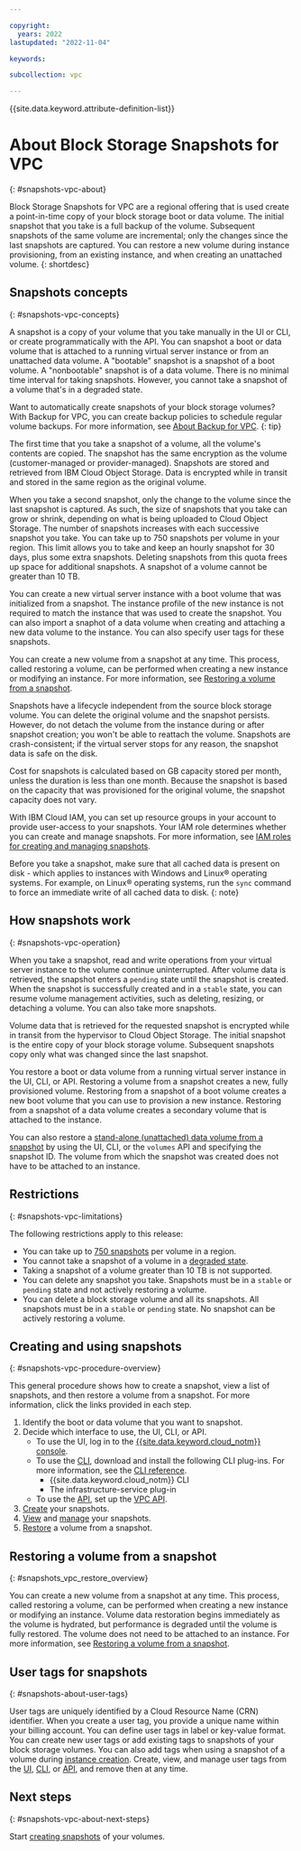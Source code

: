 ```yaml
---

copyright:
  years: 2022
lastupdated: "2022-11-04"

keywords:

subcollection: vpc

---
```


{{site.data.keyword.attribute-definition-list}}

# About Block Storage Snapshots for VPC
{: #snapshots-vpc-about}

Block Storage Snapshots for VPC are a regional offering that is used create a point-in-time copy of your block storage boot or data volume. The initial snapshot that you take is a full backup of the volume. Subsequent snapshots of the same volume are incremental; only the changes since the last snapshots are captured. You can restore a new volume during instance provisioning, from an existing instance, and when creating an unattached volume.
{: shortdesc}

## Snapshots concepts
{: #snapshots-vpc-concepts}

A snapshot is a copy of your volume that you take manually in the UI or CLI, or create programmatically with the API. You can snapshot a boot or data volume that is attached to a running virtual server instance or from an unattached data volume. A "bootable" snapshot is a snapshot of a boot volume. A "nonbootable" snapshot is of a data volume. There is no minimal time interval for taking snapshots. However, you cannot take a snapshot of a volume that's in a degraded state.

Want to automatically create snapshots of your block storage volumes? With Backup for VPC, you can create backup policies to schedule regular volume backups. For more information, see [About Backup for VPC](/docs/vpc?topic=vpc-backup-service-about).
{: tip}

The first time that you take a snapshot of a volume, all the volume's contents are copied. The snapshot has the same encryption as the volume (customer-managed or provider-managed). Snapshots are stored and retrieved from IBM Cloud Object Storage. Data is encrypted while in transit and stored in the same region as the original volume.

When you take a second snapshot, only the change to the volume since the last snapshot is captured. As such, the size of snapshots that you take can grow or shrink, depending on what is being uploaded to Cloud Object Storage. The number of snapshots increases with each successive snapshot you take. You can take up to 750 snapshots per volume in your region. This limit allows you to take and keep an hourly snapshot for 30 days, plus some extra snapshots. Deleting snapshots from this quota frees up space for additional snapshots. A snapshot of a volume cannot be greater than 10 TB.

You can create a new virtual server instance with a boot volume that was initialized from a snapshot. The instance profile of the new instance is not required to match the instance that was used to create the snapshot. You can also import a snaphot of a data volume when creating and attaching a new data volume to the instance. You can also specify user tags for these snapshots.

You can create a new volume from a snapshot at any time. This process, called restoring a volume, can be performed when creating a new instance or modifying an instance. For more information, see [Restoring a volume from a snapshot](#snapshots_vpc_restore_overview).

Snapshots have a lifecycle independent from the source block storage volume. You can delete the original volume and the snapshot persists. However, do not detach the volume from the instance during or after snapshot creation; you won't be able to reattach the volume. Snapshots are crash-consistent; if the virtual server stops for any reason, the snapshot data is safe on the disk.

Cost for snapshots is calculated based on GB capacity stored per month, unless the duration is less than one month. Because the snapshot is based on the capacity that was provisioned for the original volume, the snapshot capacity does not vary.

With IBM Cloud IAM, you can set up resource groups in your account to provide user-access to your snapshots. Your IAM role determines whether you can create and manage snapshots. For more information, see [IAM roles for creating and managing snapshots](/docs/vpc?topic=vpc-snapshots-vpc-manage#snapshots-vpc-iam).

Before you take a snapshot, make sure that all cached data is present on disk - which applies to instances with Windows and Linux&reg; operating systems. For example, on Linux&reg; operating systems, run the `sync` command to force an immediate write of all cached data to disk.
{: note}

## How snapshots work
{: #snapshots-vpc-operation}

When you take a snapshot, read and write operations from your virtual server instance to the volume continue uninterrupted. After volume data is retrieved, the snapshot enters a `pending` state until the snapshot is created. When the snapshot is successfully created and in a `stable` state, you can resume volume management activities, such as deleting, resizing, or detaching a volume. You can also take more snapshots.

Volume data that is retrieved for the requested snapshot is encrypted while in transit from the hypervisor to Cloud Object Storage. The initial snapshot is the entire copy of your block storage volume. Subsequent snapshots copy only what was changed since the last snapshot.

You restore a boot or data volume from a running virtual server instance in the UI, CLI, or API. Restoring a volume from a snapshot creates a new, fully provisioned volume. Restoring from a snapshot of a boot volume creates a new boot volume that you can use to provision a new instance. Restoring from a snapshot of a data volume creates a secondary volume that is attached to the instance.

You can also restore a [stand-alone (unattached) data volume from a snapshot](/docs/vpc?topic=vpc-snapshots-vpc-restore&interface=api#restoring-from-an-unattached-snapshot) by using the UI, CLI, or the `volumes` API and specifying the snapshot ID. The volume from which the snapshot was created does not have to be attached to an instance.

## Restrictions
{: #snapshots-vpc-limitations}

The following restrictions apply to this release:

* You can take up to [750 snapshots](#snapshots_vpc_considerations) per volume in a region.
* You cannot take a snapshot of a volume in a [degraded state](/docs/vpc?topic=vpc-managing-block-storage&interface=ui#block-storage-vpc-health-states).
* Taking a snapshot of a volume greater than 10 TB is not supported.
* You can delete any snapshot you take. Snapshots must be in a `stable` or `pending` state and not actively restoring a volume.
* You can delete a block storage volume and all its snapshots. All snapshots must be in a `stable` or `pending` state. No snapshot can be actively restoring a volume.

## Creating and using snapshots
{: #snapshots-vpc-procedure-overview}

This general procedure shows how to create a snapshot, view a list of snapshots, and then restore a volume from a snapshot. For more information, click the links provided in each step.

1. Identify the boot or data volume that you want to snapshot.
2. Decide which interface to use, the UI, CLI, or API.
   * To use the UI, log in to the [{{site.data.keyword.cloud_notm}} console](/docs/vpc?topic=vpc-snapshots-vpc-create#snapshots-vpc-create-ui).
   * To use the [CLI](/docs/vpc?topic=vpc-snapshots-vpc-create#snapshots-vpc-create-cli), download and install the following CLI plug-ins. For more information, see the [CLI reference](/docs/vpc?topic=vpc-infrastructure-cli-plugin-vpc-reference).
      - {{site.data.keyword.cloud_notm}} CLI
      - The infrastructure-service plug-in
   * To use the [API](/docs/vpc?topic=vpc-snapshots-vpc-create#snapshots-vpc-create-api), set up the [VPC API](/apidocs/vpc).
3. [Create](/docs/vpc?topic=vpc-snapshots-vpc-create#snapshots-vpc-create) your snapshots.
4. [View](/docs/vpc?topic=vpc-snapshots-vpc-view#snapshots-vpc-view) and [manage](/docs/vpc?topic=vpc-snapshots-vpc-manage#snapshots-vpc-manage) your snapshots.
5. [Restore](/docs/vpc?topic=vpc-snapshots-vpc-restore#snapshots-vpc-restore) a volume from a snapshot.

## Restoring a volume from a snapshot
{: #snapshots_vpc_restore_overview}

You can create a new volume from a snapshot at any time. This process, called restoring a volume, can be performed when creating a new instance or modifying an instance. Volume data restoration begins immediately as the volume is hydrated, but performance is degraded until the volume is fully restored. The volume does not need to be attached to an instance. For more information, see [Restoring a volume from a snapshot](/docs/vpc?topic=vpc-snapshots-vpc-restore).

## User tags for snapshots
{: #snapshots-about-user-tags}

User tags are uniquely identified by a Cloud Resource Name (CRN) identifier. When you create a user tag, you provide a unique name within your billing account. You can define user tags in label or key-value format. You can create new user tags or add existing tags to snapshots of your block storage volumes. You can also add tags when using a snapshot of a volume during [instance creation](/docs/vpc?topic=vpc-snapshots-vpc-manage&interface=ui#snapshots-vpc-instancevol-tags-ui). Create, view, and manage user tags from the [UI](/docs/vpc?topic=vpc-snapshots-vpc-manage&interface=ui#snapshots-vpc-add-tags-ui), [CLI](/docs/vpc?topic=vpc-snapshots-vpc-manage&interface=cli#snapshots-vpc-add-tags-cli), or [API](/docs/vpc?topic=vpc-snapshots-vpc-manage&interface=cli#snapshots-vpc-add-tags-cli), and remove then at any time. 

## Next steps
{: #snapshots-vpc-about-next-steps}

Start [creating snapshots](/docs/vpc?topic=vpc-snapshots-vpc-create#snapshots-vpc-create) of your volumes.
